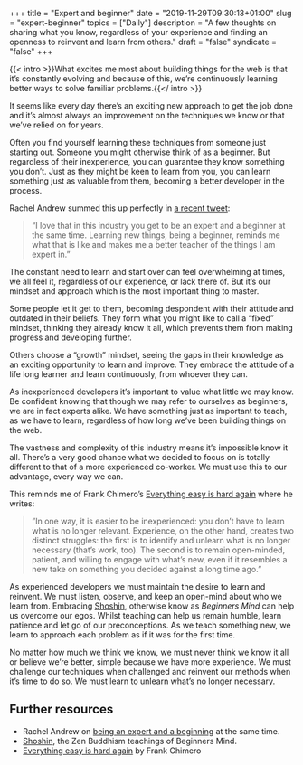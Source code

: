 +++
title = "Expert and beginner"
date = "2019-11-29T09:30:13+01:00"
slug = "expert-beginner"
topics = ["Daily"]
description = "A few thoughts on sharing what you know, regardless of your experience and finding an openness to reinvent and learn from others."
draft = "false"
syndicate = "false"
+++

{{< intro >}}What excites me most about building things for the web is that it’s constantly evolving and because of this, we’re continuously learning better ways to solve familiar problems.{{</ intro >}}

It seems like every day there’s an exciting new approach to get the job done and it’s almost always an improvement on the techniques we know or that we’ve relied on for years. 

Often you find yourself learning these techniques from someone just starting out. Someone you might otherwise think of as a beginner. But regardless of their inexperience, you can guarantee they know something you don’t. Just as they might be keen to learn from you, you can learn something just as valuable from them, becoming a better developer in the process.
 
Rachel Andrew summed this up perfectly in [a recent tweet](https://twitter.com/rachelandrew/status/1096807596462403584):

> “I love that in this industry you get to be an expert and a beginner at the same time. Learning new things, being a beginner, reminds me what that is like and makes me a better teacher of the things I am expert in.”

The constant need to learn and start over can feel overwhelming at times, we all feel it, regardless of our experience, or lack there of. But it’s our mindset and approach which is the most important thing to master.

Some people let it get to them, becoming despondent with their attitude and outdated in their beliefs. They form what you might like to call a “fixed” mindset, thinking they already know it all, which prevents them from making progress and developing further. 

Others choose a “growth” mindset, seeing the gaps in their knowledge as an exciting opportunity to learn and improve. They embrace the attitude of a life long learner and learn continuously, from whoever they can.

As inexperienced developers it’s important to value what little we may know. Be confident knowing that though we may refer to ourselves as beginners, we are in fact experts alike. We have something just as important to teach, as we have to learn, regardless of how long we’ve been building things on the web. 

The vastness and complexity of this industry means it’s impossible know it all. There’s a very good chance what we decided to focus on is totally different to that of a more experienced co-worker. We must use this to our advantage, every way we can.

This reminds me of Frank Chimero’s [Everything easy is hard again](https://frankchimero.com/writing/everything-easy-is-hard-again/|) where he writes: 

> ”In one way, it is easier to be inexperienced: you don’t have to learn what is no longer relevant. Experience, on the other hand, creates two distinct struggles: the first is to identify and unlearn what is no longer necessary (that’s work, too). The second is to remain open-minded, patient, and willing to engage with what’s new, even if it resembles a new take on something you decided against a long time ago.”

As experienced developers we must maintain the desire to learn and reinvent. We must listen, observe, and keep an open-mind about who we learn from. Embracing [Shoshin](https://en.wikipedia.org/wiki/Shoshin), otherwise know as _Beginners Mind_ can help us overcome our egos. Whilst teaching can help us remain humble, learn patience and let go of our preconceptions. As we teach something new, we learn to approach each problem as if it was for the first time. 

No matter how much we think we know, we must never think we know it all or believe we’re better, simple because we have more experience. We must challenge our techniques when challenged and reinvent our methods when it’s time to do so. We must learn to unlearn what’s no longer necessary. 


## Further resources

- Rachel Andrew on [being an expert and a beginning](https://twitter.com/rachelandrew/status/1096807596462403584) at the same time.
- [Shoshin](https://en.wikipedia.org/wiki/Shoshin), the Zen Buddhism teachings of Beginners Mind.
- [Everything easy is hard again](https://frankchimero.com/writing/everything-easy-is-hard-again/|) by Frank Chimero